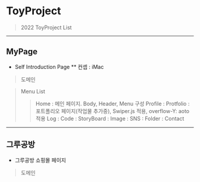 # ToyProject
> 2022 ToyProject List

-------------------------------------------------------------------------------------

## MyPage
* Self Introduction Page
** 컨셉 : iMac

> 도메인
>> 

> Menu List
>> Home : 메인 페이지. Body, Header, Menu 구성
>> Profile :
>> Protfolio : 포트폴리오 페이지(작업물 추가중), Swiper.js 적용, overflow-Y: aoto 적용
>> Log :
>> Code :
>> StoryBoard :
>> Image :
>> SNS :
>> Folder :
>> Contact

-------------------------------------------------------------------------------------

## 그루공방
* 그루공방 쇼핑몰 페이지

> 도메인
>> 
